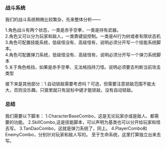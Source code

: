 ### 战斗系统
我们的战斗系统稍微比较繁杂，先来整体分析——

1.角色战斗有两个状态，一类是赤手空拳，一类是持有武器。</br>
2.角色又可以分为玩家和敌人，一类靠键鼠控制。一类是AI行为树或者有限状态机</br>
3.角色可配置技能系统，低级怪没有、高级怪有，说明必须分开写一个技能系统脚本。</br>
4.角色可配置弹刀系统，低级怪没有、高级怪有，说明必须分开写一个弹刀系统脚本</br>
5.关于角色格挡，如果是赤手空拳、无法格挡持刀怪。说明必须要去判断当前攻击类型</br>

接下来是其他部分：1.自动锁敌需要考虑吗？可选，但需要注意锁敌范围不能太大，否则没乐趣。只狼里就只有鼠标中键才能锁敌，没有自动锁敌。

### 总结
我们需要以下脚本：
1.CharacterBaseCombo，这是无论玩家亦或是敌人、都需要的功能。
2.SkillCombo,这是技能脚本，可以声明为基类也可以分开给玩家和怪去写。
3.TanDaoCombo，这就是弹刀系统了，同上。
4.PlayerCombo和EnemyCombo，分别针对玩家和敌人写的。
至于生命系统，这里打算独立出来去写。